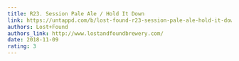 ```yaml
---
title: R23. Session Pale Ale / Hold It Down
link: https://untappd.com/b/lost-found-r23-session-pale-ale-hold-it-down/2497075
authors: Lost+Found
authors_link: http://www.lostandfoundbrewery.com/
date: 2018-11-09
rating: 3
---
```

